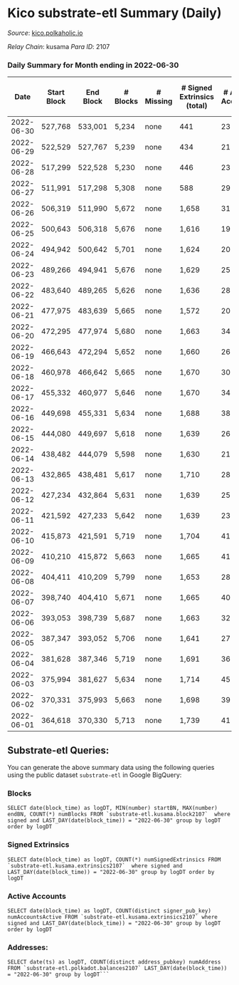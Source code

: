 # Kico substrate-etl Summary (Daily)

_Source_: [kico.polkaholic.io](https://kico.polkaholic.io)

*Relay Chain*: kusama
*Para ID*: 2107



### Daily Summary for Month ending in 2022-06-30


| Date | Start Block | End Block | # Blocks | # Missing | # Signed Extrinsics (total) | # Active Accounts | # Addresses with Balances | # Events | # Transfers | # XCM Transfers In | # XCM Transfers Out |
| ---- | ----------- | --------- | -------- | --------- | --------------------------- | ----------------- | ------------------------- | -------- | ----------- | ------------------ | ------------------- |
| 2022-06-30 | 527,768 | 533,001 | 5,234 | none | 441 | 23 | 26,956 | 38,575 | 84 ($77.03) | 1 ($1,109.65) |   |
| 2022-06-29 | 522,529 | 527,767 | 5,239 | none | 434 | 21 | 26,956 | 38,551 | 82 ($153.05) |   | 1 ($152.98) |
| 2022-06-28 | 517,299 | 522,528 | 5,230 | none | 446 | 23 | 26,956 | 38,568 | 93 ($1,301.85) | 4 ($910.77) | 4 ($788.44) |
| 2022-06-27 | 511,991 | 517,298 | 5,308 | none | 588 | 29 | 26,955 | 39,675 | 94 ($480.70) | 1 ($895.68) | 2 ($365.42) |
| 2022-06-26 | 506,319 | 511,990 | 5,672 | none | 1,658 | 31 | 26,955 | 46,498 | 109 ($1,314.82) | 1 ($1,526.64) |   |
| 2022-06-25 | 500,643 | 506,318 | 5,676 | none | 1,616 | 19 | 26,955 | 46,323 | 63 ($496.97) | 3 ($536.13) | 2 ($58.16) |
| 2022-06-24 | 494,942 | 500,642 | 5,701 | none | 1,624 | 20 | 26,955 | 46,507 | 61 ($1,262.09) | 1 ($402.40) | 4 ($5,528.86) |
| 2022-06-23 | 489,266 | 494,941 | 5,676 | none | 1,629 | 25 | 26,954 | 46,401 | 88  |   | 1 ($7.60) |
| 2022-06-22 | 483,640 | 489,265 | 5,626 | none | 1,636 | 28 | 26,953 | 46,101 | 90 ($0.74) | 1 ($118.93) | 1 ($14.90) |
| 2022-06-21 | 477,975 | 483,639 | 5,665 | none | 1,572 | 20 | 26,953 | 46,104 | 87 ($278.31) | 2 ($271.12) | 4 ($278.31) |
| 2022-06-20 | 472,295 | 477,974 | 5,680 | none | 1,663 | 34 | 26,952 | 46,620 | 115 ($334.51) | 2 ($262.97) | 3 ($278.87) |
| 2022-06-19 | 466,643 | 472,294 | 5,652 | none | 1,660 | 26 | 26,952 | 46,435 | 125 ($3,827.81) | 1 ($95.84) | 4 ($4,120.09) |
| 2022-06-18 | 460,978 | 466,642 | 5,665 | none | 1,670 | 30 | 26,952 | 46,530 | 124 ($461.02) | 1 ($460.30) | 1 ($488.48) |
| 2022-06-17 | 455,332 | 460,977 | 5,646 | none | 1,670 | 34 | 26,952 | 46,385 | 115 ($22.83) |   | 2 ($38.93) |
| 2022-06-16 | 449,698 | 455,331 | 5,634 | none | 1,688 | 38 | 26,952 | 46,360 | 108 ($1,391.62) | 5 ($1,330.41) | 7 ($879.56) |
| 2022-06-15 | 444,080 | 449,697 | 5,618 | none | 1,639 | 26 | 26,951 | 46,018 | 78 ($458.41) | 5 ($462.18) | 7 ($449.55) |
| 2022-06-14 | 438,482 | 444,079 | 5,598 | none | 1,630 | 21 | 26,951 | 45,850 | 78 ($539.11) | 4 ($519.70) | 6 ($698.54) |
| 2022-06-13 | 432,865 | 438,481 | 5,617 | none | 1,710 | 28 | 26,950 | 46,383 | 147 ($1,725.79) | 13 ($1,729.90) | 18 ($2,291.41) |
| 2022-06-12 | 427,234 | 432,864 | 5,631 | none | 1,639 | 25 | 26,950 | 46,123 | 80 ($3,237.34) | 5 ($627.40) | 10 ($1,908.64) |
| 2022-06-11 | 421,592 | 427,233 | 5,642 | none | 1,639 | 23 | 26,950 | 46,197 | 79 ($455.49) | 3 ($222.71) | 4 ($458.19) |
| 2022-06-10 | 415,873 | 421,591 | 5,719 | none | 1,704 | 41 | 26,950 | 47,097 | 152 ($7,516.28) | 10 ($4,740.66) | 19 ($11,867.19) |
| 2022-06-09 | 410,210 | 415,872 | 5,663 | none | 1,665 | 41 | 26,950 | 46,532 | 128 ($562.71) | 1 ($340.56) | 3 ($571.82) |
| 2022-06-08 | 404,411 | 410,209 | 5,799 | none | 1,653 | 28 | 26,950 | 47,429 | 110 ($2,157.33) | 1 ($1,063.68) | 4 ($1,071.05) |
| 2022-06-07 | 398,740 | 404,410 | 5,671 | none | 1,665 | 40 | 26,950 | 46,625 | 134 ($77.74) | 2 ($1,208.22) | 4 ($494.41) |
| 2022-06-06 | 393,053 | 398,739 | 5,687 | none | 1,663 | 32 | 26,948 | 46,690 | 110 ($51.41) | 2 ($404.62) | 2 ($37.56) |
| 2022-06-05 | 387,347 | 393,052 | 5,706 | none | 1,641 | 27 | 26,948 | 46,685 | 91 ($783.14) |   | 4 ($1,086.65) |
| 2022-06-04 | 381,628 | 387,346 | 5,719 | none | 1,691 | 36 | 26,946 | 47,156 | 187 ($932.32) | 3 ($260.11) | 3 ($672.27) |
| 2022-06-03 | 375,994 | 381,627 | 5,634 | none | 1,714 | 45 | 26,946 | 46,572 | 172 ($4,532.81) | 8 ($4,130.20) | 5 ($1,720.10) |
| 2022-06-02 | 370,331 | 375,993 | 5,663 | none | 1,698 | 39 | 26,945 | 46,771 | 182 ($788.72) | 2 ($529.97) | 4 ($563.08) |
| 2022-06-01 | 364,618 | 370,330 | 5,713 | none | 1,739 | 41 | 26,945 | 47,332 | 222 ($614.25) | 3 ($528.89) | 4 ($488.08) |

## Substrate-etl Queries:
You can generate the above summary data using the following queries using the public dataset `substrate-etl` in Google BigQuery:


### Blocks
```
SELECT date(block_time) as logDT, MIN(number) startBN, MAX(number) endBN, COUNT(*) numBlocks FROM `substrate-etl.kusama.block2107`  where signed and LAST_DAY(date(block_time)) = "2022-06-30" group by logDT order by logDT
```


### Signed Extrinsics
```
SELECT date(block_time) as logDT, COUNT(*) numSignedExtrinsics FROM `substrate-etl.kusama.extrinsics2107`  where signed and LAST_DAY(date(block_time)) = "2022-06-30" group by logDT order by logDT
```


### Active Accounts
```
SELECT date(block_time) as logDT, COUNT(distinct signer_pub_key) numAccountsActive FROM `substrate-etl.kusama.extrinsics2107` where signed and LAST_DAY(date(block_time)) = "2022-06-30" group by logDT order by logDT
```


### Addresses:
```
SELECT date(ts) as logDT, COUNT(distinct address_pubkey) numAddress FROM `substrate-etl.polkadot.balances2107` LAST_DAY(date(block_time)) = "2022-06-30" group by logDT```

